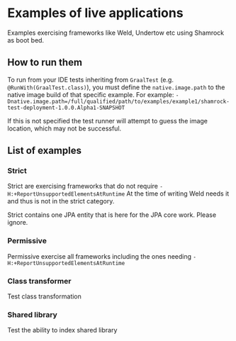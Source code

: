 # Examples of live applications

Examples exercising frameworks like Weld, Undertow etc using Shamrock as boot bed.

## How to run them

To run from your IDE tests inheriting from `GraalTest` (e.g. `@RunWith(GraalTest.class)`), you must define the `native.image.path` to the native image build of that specific example.
For example: `-Dnative.image.path=/full/qualified/path/to/examples/example1/shamrock-test-deployment-1.0.0.Alpha1-SNAPSHOT`

If this is not specified the test runner will attempt to guess the image location, which may not be successful.

## List of examples

### Strict

Strict are exercising frameworks that do not require `-H:+ReportUnsupportedElementsAtRuntime`
At the time of writing Weld needs it and thus is not in the strict category.

Strict contains one JPA entity that is here for the JPA core work.
Please ignore.

### Permissive

Permissive exercise all frameworks including the ones needing `-H:+ReportUnsupportedElementsAtRuntime`

### Class transformer

Test class transformation

### Shared library

Test the ability to index shared library